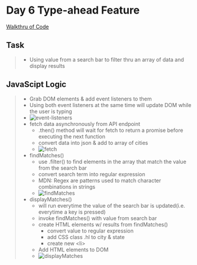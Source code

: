 # Day 6 Type-ahead Feature

[Walkthru of Code](https://youtu.be/lEtzC9KYWq8)

## Task

> - Using value from a search bar to filter thru an array of data and display results

## JavaScipt Logic

> - Grab DOM elements & add event listeners to them
> - Using both event listeners at the same time will update DOM while the user is typing
> - ![event-listeners](https://i.imgur.com/SEDGcNA.png)
> - fetch data asynchronously from API endpoint
>   - .then() method will wait for fetch to return a promise before executing the next function
>   - convert data into json & add to array of cities
>   - ![fetch](https://i.imgur.com/cQixSwR.png)
> - findMatches()
>   - use .filter() to find elements in the array that match the value from the search bar
>   - convert search term into regular expression
>   - MDN: Regex are patterns used to match character combinations in strings
>   - ![findMatches](https://i.imgur.com/8CKt39y.png)
> - displayMatches()
>   - will run everytime the value of the search bar is updated(i.e. everytime a key is pressed)
>   - invoke findMatches() with value from search bar
>   - create HTML elements w/ results from findMatches()
>     - convert value to regular expression
>     - add CSS class .hl to city & state
>     - create new \<li>
>   - Add HTML elements to DOM
>   - ![displayMatches](https://i.imgur.com/4grQZIt.png)
